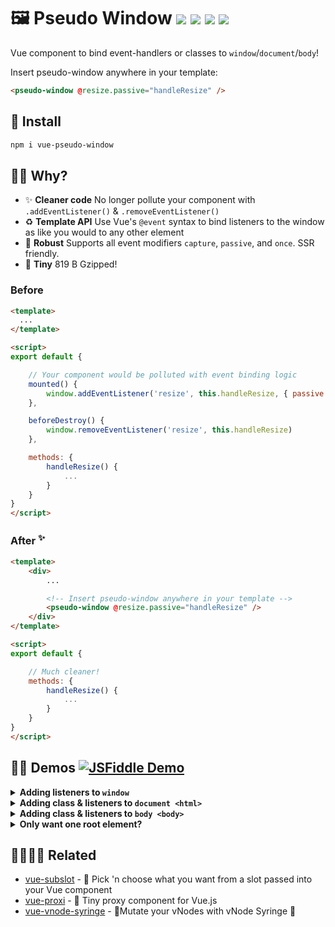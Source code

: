 # 🖼 Pseudo Window <a href="https://npm.im/vue-pseudo-window"><img src="https://badgen.net/npm/v/vue-pseudo-window"></a> <a href="https://npm.im/vue-pseudo-window"><img src="https://badgen.net/npm/dm/vue-pseudo-window"></a> <a href="https://packagephobia.now.sh/result?p=vue-pseudo-window"><img src="https://packagephobia.now.sh/badge?p=vue-pseudo-window"></a> <a href="https://bundlephobia.com/result?p=vue-pseudo-window"><img src="https://badgen.net/bundlephobia/minzip/vue-pseudo-window"></a>

Vue component to bind event-handlers or classes to `window`/`document`/`body`!

Insert pseudo-window anywhere in your template:
```html
<pseudo-window @resize.passive="handleResize" />
```

## 🚀 Install
```sh
npm i vue-pseudo-window
```
## 🙋‍♂️ Why?

- ✨ **Cleaner code** No longer pollute your component with `.addEventListener()` & `.removeEventListener()`
- ♻️ **Template API** Use Vue's `@event` syntax to bind listeners to the window as like you would to any other element
- 💪 **Robust** Supports all event modifiers `capture`, `passive`, and `once`. SSR friendly.
- 🐥 **Tiny** 819 B Gzipped!

### Before
```html
<template>
  ...
</template>

<script>
export default {

	// Your component would be polluted with event binding logic
	mounted() {
		window.addEventListener('resize', this.handleResize, { passive: true })
	},

	beforeDestroy() {
		window.removeEventListener('resize', this.handleResize)
	},

	methods: {
		handleResize() {
			...
		}
	}
}
</script>
```

### After <sup>✨</sup>

```html
<template>
	<div>
		...

		<!-- Insert pseudo-window anywhere in your template -->
		<pseudo-window @resize.passive="handleResize" />
	</div>
</template>

<script>
export default {

	// Much cleaner!
	methods: {
		handleResize() {
			...
		}
	}
}
</script>
```

## 👨‍🏫 Demos [![JSFiddle Demo](https://flat.badgen.net/badge/JSFiddle/Open%20Demo/blue)](https://jsfiddle.net/hirokiosame/p5Lz419s/)

<details>
	<summary><strong>Adding listeners to <code>window</code></strong></summary>
	<br>

```html
<template>
	<div>
		<div>
			Window width: {{ winWidth }}
		</div>

		<pseudo-window
			<!-- Handle window resize with "passive" option -->
			@resize.passive="onResize"
		/>
	</div>
</template>

<script>
import PseudoWindow from 'vue-pseudo-window';

export default {
	components: {
		PseudoWindow
	},
	
	data() {
		return {
			winWidth: 0
		}
	},

	methods: {
		onResize() {
			this.winWidth = window.innerWidth;
		}
	}
}
</script>
```
</details>

<details>
	<summary><strong>Adding class & listeners to <code>document &lt;html&gt;</code></strong></summary>
	<br>

```html
<template>
	<div>
		<pseudo-window
			document

			<!-- Add a class to <html> -->
			:class="$style.lockScroll"

			<!-- Handle document click -->
			@click="onClick"
		/>
	</div>
</template>

<script>
import PseudoWindow from 'vue-pseudo-window';

export default {
	components: {
		PseudoWindow
	},

	methods: {
		onClick() {
			console.log('Document click!')
		}
	}
}
</script>

<style module>
.lockScroll {
	overflow: hidden;
}
</style>
```
</details>

<details>
	<summary><strong>Adding class & listeners to <code>body &lt;body&gt;</code></strong></summary>
	<br>

```html
<template>
	<div>
		<pseudo-window
			body

			<!-- Add a class to <body> -->
			:class="$style.lockScroll"

			<!-- Handle body click -->
			@click="onClick"
		/>
	</div>
</template>

<script>
import PseudoWindow from 'vue-pseudo-window';

export default {
	components: {
		PseudoWindow
	},

	methods: {
		onClick() {
			console.log('Body click!')
		}
	}
}
</script>

<style module>
.lockScroll {
	overflow: hidden;
}
</style>
```
</details>

<details>
	<summary><strong>Only want one root element?</strong></summary>
	<br>
	
PseudoWindow is a functional component that returns exactly what's passed into it. By using it as the root component, its contents will pass-through.

```html
<template>
	<pseudo-window
		@blur="pause"
		@focus="resume"
	>
		<video>
			<source
				src="/media/examples/flower.webm"
				type="video/webm"
			>
		</video>
	</div>
</template>

<script>
import PseudoWindow from 'vue-pseudo-window';

export default {
	components: {
		PseudoWindow
	},

	methods: {
		resume() {
			this.$el.play()
		},
		pause() {
			this.$el.pause()
		}
	}
}
</script>
```
</details>

## 👨‍👩‍👧‍👦 Related
- [vue-subslot](https://github.com/privatenumber/vue-subslot) - 💍 Pick 'n choose what you want from a slot passed into your Vue component
- [vue-proxi](https://github.com/privatenumber/vue-proxi) - 💠 Tiny proxy component for Vue.js
- [vue-vnode-syringe](https://github.com/privatenumber/vue-vnode-syringe) - 🧬Mutate your vNodes with vNode Syringe 💉
